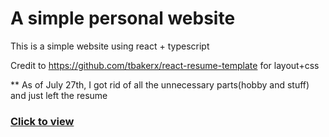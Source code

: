 # A simple personal website

This is a simple website using react + typescript

Credit to https://github.com/tbakerx/react-resume-template for layout+css

\*\* As of July 27th, I got rid of all the unnecessary parts(hobby and stuff) and just left the resume

### [Click to view](https://duckduckgo.com)
